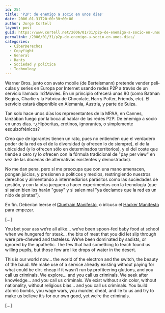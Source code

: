 ```yaml
---
id: 254
title: 'P2P: de enemigo a socio en unos dí­as'
date: 2006-01-31T20:00:30+00:00
author: Jorge Cortell
layout: post
guid: https://www.cortell.net/2006/01/31/p2p-de-enemigo-a-socio-en-unos-dias/
permalink: /2006/01/31/p2p-de-enemigo-a-socio-en-unos-dias/
categories:
  - CiberDerechos
  - Copyfight
  - General
  - Rants
  - Sociedad y polí­tica
  - Technology
---
```

Warner Bros. junto con avato mobile (de Bertelsmann) pretende vender pelí­culas y series en Europa por Internet usando redes P2P a través de un servicio llamado In2Movies. En un principio ofrecerá unas 80 (como Batman Begins, Charlie y la Fábrica de Chocolate, Harry Potter, Friends, etc). El servicio estará disponible en Alemania, Austria, y parte de Suiza.

Tan solo hace unos dí­as los representantes de la MPAA, en Cannes, lanzaban fuego por la boca al hablar de las redes P2P. De enemigo a socio en unos dí­as. -¿Hipócritas, cretinos, ignorantes, o simplemente esquizofrénicos?

Creo que de igorantes tienen un rato, pues no entienden que el verdadero poder de la red es el de la diversidad (y ofrecen lo de siempre), el de la ubicuidad (y lo ofrecen sólo en determinados territorios), y el del coste que tiende a cero (y lo ofrecen con la fórmula tradicional de "pay per view" en vez de las docenas de alternativas existentes y demostradas).

No me dan pena, pero sí­ me preocupa que con una mano amenacen, pongan juicios, y presionen a polí­ticos y medios, restringiendo nuestros derechos y alimentando a intermediarios parásitos como las suciedades de gestión, y con la otra jueguen a hacer experimentos con la tecnologí­a (que si salen bien los harán "guay" y si salen mal "ya decí­amos que la red es un nido de piratas").

En fin. Deberí­an leerse el [Cluetrain Manifesto](https://www.microsiervos.com/archivo/libros/the-cluetrain-manifesto.html), o inlcuso el [Hacker Manifesto](https://cybercrimes.net/Property/Hacking/Hacker%20Manifesto/HackerManifesto.html) para empezar.

[...]
   
You bet your ass we‘re all alike... we‘ve been spoon-fed baby food at school when we hungered for steak... the bits of meat that you did let slip through were pre-chewed and tasteless. We‘ve been dominated by sadists, or ignored by the apathetic. The few that had something to teach found us willing pupils, but those few are like drops of water in the desert.

This is our world now... the world of the electron and the switch, the beauty of the baud. We make use of a service already existing without paying for what could be dirt-cheap if it wasn‘t run by profiteering gluttons, and you call us criminals. We explore... and you call us criminals. We seek after knowledge... and you call us criminals. We exist without skin color, without nationality, without religious bias... and you call us criminals. You build atomic bombs, you wage wars, you murder, cheat, and lie to us and try to make us believe it‘s for our own good, yet we‘re the criminals.
  
[...]